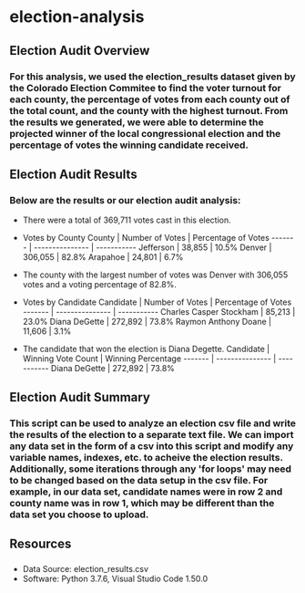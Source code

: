 # election-analysis

## Election Audit Overview
### For this analysis, we used the election_results dataset given by the Colorado Election Commitee to find the voter turnout for each county, the percentage of votes from each county out of the total count, and the county with the highest turnout. From the results we generated, we were able to determine the projected winner of the local congressional election and the percentage of votes the winning candidate received. 

## Election Audit Results
### Below are the results or our election audit analysis: 

* There were a total of 369,711 votes cast in this election. 

* Votes by County
  County | Number of Votes | Percentage of Votes
	------- | --------------- | -----------
	Jefferson | 38,855 | 10.5%
	Denver | 306,055 | 82.8%
	Arapahoe | 24,801 | 6.7%

* The county with the largest number of votes was Denver with 306,055 votes and a voting percentage of 82.8%.  

* Votes by Candidate
  Candidate | Number of Votes | Percentage of Votes
	------- | --------------- | -----------
	Charles Casper Stockham | 85,213 | 23.0%
	Diana DeGette | 272,892 | 73.8%
	Raymon Anthony Doane | 11,606 | 3.1%

* The candidate that won the election is Diana Degette. 
	Candidate | Winning Vote Count | Winning Percentage
	------- | --------------- | -----------
	Diana DeGette | 272,892 | 73.8%
	
## Election Audit Summary 
### This script can be used to analyze an election csv file and write the results of the election to a separate text file. We can import any data set in the form of a csv into this script and modify any variable names, indexes, etc. to acheive the election results. Additionally, some iterations through any 'for loops' may need to be changed based on the data setup in the csv file. For example, in our data set, candidate names were in row 2 and county name was in row 1, which may be different than the data set you choose to upload. 

## Resources
### 
* Data Source: election_results.csv
* Software: Python 3.7.6, Visual Studio Code 1.50.0
